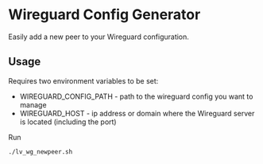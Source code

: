 # Wireguard Config Generator

Easily add a new peer to your Wireguard configuration.

## Usage
Requires two environment variables to be set:
* WIREGUARD_CONFIG_PATH - path to the wireguard config you want to manage
* WIREGUARD_HOST - ip address or domain where the Wireguard server is located (including the port)

Run
```sh
./lv_wg_newpeer.sh
```